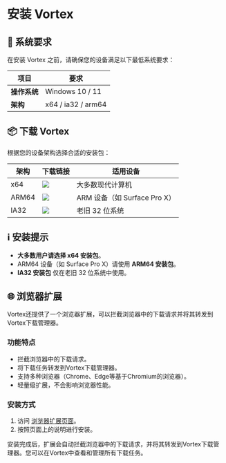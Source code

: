 # 安装 Vortex

## 🚀 系统要求

在安装 Vortex 之前，请确保您的设备满足以下最低系统要求：

| 项目       | 要求                 |
|----------|--------------------|
| **操作系统** | Windows 10 / 11    |
| **架构**   | x64 / ia32 / arm64 |

## 📦 下载 Vortex

根据您的设备架构选择合适的安装包：

| 架构    | 下载链接                                                                                                                                                                | 适用设备                    |
|-------|---------------------------------------------------------------------------------------------------------------------------------------------------------------------|-------------------------|
| x64   | [![](https://img.shields.io/badge/⬇️_下载-x64安装包-blue?style=for-the-badge&logo=windows)](https://updater.f4team.cn/vortex/win32/vortex-1.1.5-Beta-x64-setup.exe)      | 大多数现代计算机                |
| ARM64 | [![](https://img.shields.io/badge/⬇️_下载-ARM64安装包-green?style=for-the-badge&logo=windows)](https://updater.f4team.cn/vortex/win32/vortex-1.1.5-Beta-arm64-setup.exe) | ARM 设备（如 Surface Pro X） |
| IA32  | [![](https://img.shields.io/badge/⬇️_下载-IA32安装包-orange?style=for-the-badge&logo=windows)](https://updater.f4team.cn/vortex/win32/vortex-1.1.5-Beta-ia32-setup.exe)  | 老旧 32 位系统               |

## ℹ️ 安装提示

- **大多数用户请选择 x64 安装包**。
- ARM64 设备（如 Surface Pro X）请使用 **ARM64 安装包**。
- **IA32 安装包** 仅在老旧 32 位系统中使用。

## 🌐 浏览器扩展

Vortex还提供了一个浏览器扩展，可以拦截浏览器中的下载请求并将其转发到Vortex下载管理器。

### 功能特点

- 拦截浏览器中的下载请求。
- 将下载任务转发到Vortex下载管理器。
- 支持多种浏览器（Chrome、Edge等基于Chromium的浏览器）。
- 轻量级扩展，不会影响浏览器性能。

### 安装方式

1. 访问 [浏览器扩展页面](./browser-extension)。
2. 按照页面上的说明进行安装。

安装完成后，扩展会自动拦截浏览器中的下载请求，并将其转发到Vortex下载管理器。您可以在Vortex中查看和管理所有下载任务。
